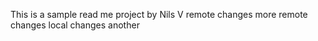 This is a sample read me project by Nils V
remote changes
more remote changes
local changes
another
